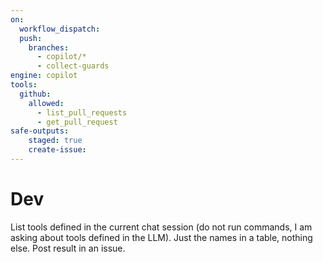 ```yaml
---
on: 
  workflow_dispatch:
  push:
    branches:
      - copilot/*
      - collect-guards
engine: copilot
tools:
  github:
    allowed:
      - list_pull_requests
      - get_pull_request
safe-outputs:
    staged: true
    create-issue:
---
```

# Dev

List tools defined in the current chat session (do not run commands, I am asking about tools defined in the LLM). Just the names in a table, nothing else.
Post result in an issue.
